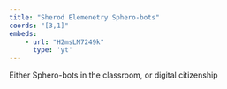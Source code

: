 ```yaml
---
title: "Sherod Elemenetry Sphero-bots"
coords: "[3,1]"
embeds: 
    - url: "H2msLM7249k"
      type: 'yt'
---
```


Either Sphero-bots in the classroom, or digital citizenship